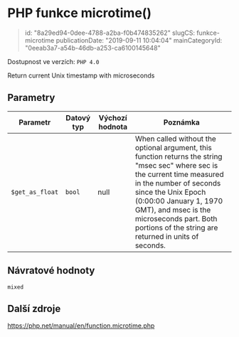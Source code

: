 PHP funkce microtime()
================================

> id: "8a29ed94-0dee-4788-a2ba-f0b474835262"
> slugCS: funkce-microtime
> publicationDate: "2019-09-11 10:04:04"
> mainCategoryId: "0eeab3a7-a54b-46db-a253-ca6100145648"

Dostupnost ve verzích: `PHP 4.0`

Return current Unix timestamp with microseconds


Parametry
--------------

| Parametr | Datový typ | Výchozí hodnota | Poznámka |
|-----|-----|-----|-----|
| `$get_as_float` | `bool` | null | When called without the optional argument, this function returns the string "msec sec" where sec is the current time measured in the number of seconds since the Unix Epoch (0:00:00 January 1, 1970 GMT), and msec is the microseconds part. Both portions of the string are returned in units of seconds. |


Návratové hodnoty
----------------

`mixed`



Další zdroje
------------

https://php.net/manual/en/function.microtime.php
